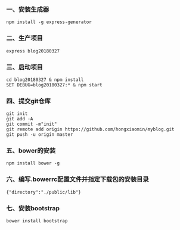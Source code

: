 ### 一、安装生成器
``` 
npm install -g express-generator
```
### 二、生产项目
``` 
express blog20180327
```
### 三、启动项目
``` 
cd blog20180327 & npm install
SET DEBUG=blog20180327:* & npm start
```
### 四、提交git仓库
``` 
git init
git add -A
git commit -m"init"
git remote add origin https://github.com/hongxiaomin/myblog.git
git push -u origin master
```
### 五、bower的安装
``` 
npm install bower -g
```
### 六、编写.bowerrc配置文件并指定下载包的安装目录
``` 
{"directory":"./public/lib"}
```
### 七、安装bootstrap
``` 
bower install bootstrap
```
